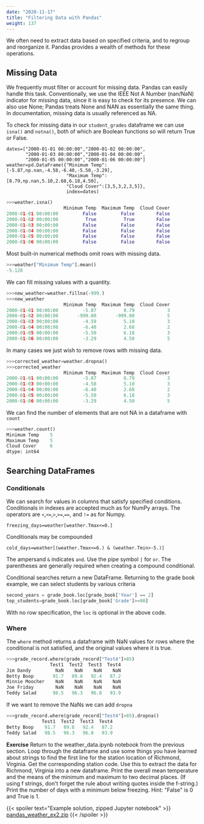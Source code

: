 ```yaml
---
date: "2020-11-17"
title: "Filtering Data with Pandas"
weight: 137
---
```


We often need to extract data based on specified criteria, and to regroup and reorganize it.  Pandas provides a wealth of methods for these operations.

## Missing Data

We frequently must filter or account for missing data.
Pandas can easily handle this task.  Conventionally, we use the IEEE Not A Number (nan/NaN) indicator for missing data, since it is easy to check for its presence.  We can also use None; Pandas treats None and NAN as essentially the same thing.  In documentation, missing data is usually referenced as NA.

To check for missing data in our `student_grades` dataframe we can use `isna()` and `notna()`, both of which are Boolean functions so will return True or False. 

```
dates=["2000-01-01 00:00:00","2000-01-02 00:00:00",
       "2000-01-03 00:00:00","2000-01-04 00:00:00",
       "2000-01-05 00:00:00","2000-01-06 00:00:00"]
weather=pd.DataFrame({"Minimum Temp":[-5.87,np.nan,-4.58,-6.40,-5.50,-3.29],
                      "Maximum Temp":[8.79,np.nan,5.10,2.68,6.18,4.50],
                      "Cloud Cover":[3,5,3,2,3,5]},
                      index=dates)
```

```python
>>>weather.isna()
                     Minimum Temp  Maximum Temp  Cloud Cover
2000-01-01 00:00:00         False         False        False
2000-01-02 00:00:00          True          True        False
2000-01-03 00:00:00         False         False        False
2000-01-04 00:00:00         False         False        False
2000-01-05 00:00:00         False         False        False
2000-01-06 00:00:00         False         False        False
```
Most built-in numerical methods omit rows with missing data.
```python
>>>weather["Minimum Temp"].mean()
-5.128
```

We can fill missing values with a quantity.
```python
>>>new_weather=weather.fillna(-999.)
>>>new_weather
                     Minimum Temp  Maximum Temp  Cloud Cover
2000-01-01 00:00:00         -5.87          8.79            3
2000-01-02 00:00:00       -999.00       -999.00            5
2000-01-03 00:00:00         -4.58          5.10            3
2000-01-04 00:00:00         -6.40          2.68            2
2000-01-05 00:00:00         -5.50          6.18            3
2000-01-06 00:00:00         -3.29          4.50            5
```

In many cases we just wish to remove rows with missing data.
```python
>>>corrected_weather=weather.dropna()
>>>corrected_weather
                     Minimum Temp  Maximum Temp  Cloud Cover
2000-01-01 00:00:00         -5.87          8.79            3
2000-01-03 00:00:00         -4.58          5.10            3
2000-01-04 00:00:00         -6.40          2.68            2
2000-01-05 00:00:00         -5.50          6.18            3
2000-01-06 00:00:00         -3.29          4.50            5
```

We can find the number of elements that are not NA in a dataframe with `count`
```python
>>>weather.count()
Minimum Temp    5
Maximum Temp    5
Cloud Cover     6
dtype: int64
```

## Searching DataFrames

### Conditionals

We can search for values in columns that satisfy specified conditions.
Conditionals in indexes are accepted much as for NumPy arrays.  The operators are `<`,`<=`,`>`,`>=`,`==`, and `!=` as for Numpy.
```
freezing_days=weather[weather.Tmax<=0.]
```

Conditionals may be compounded
```
cold_days=weather[(weather.Tmax<=6.) & (weather.Tmin>-5.)]
```

The ampersand `&` indicates `and`. Use the pipe symbol `|` for `or`.  The parentheses are generally required when creating a compound conditional.

Conditional searches return a new DataFrame.  Returning to the grade book example, we can select students by various criteria
```python
second_years = grade_book.loc[grade_book['Year'] == 2]
top_students=grade_book.loc[grade_book['Grade']>=90]
```
With no row specification, the `loc` is optional in the above code.

### Where

The `where` method returns a dataframe with NaN values for rows where the conditional is not satisfied, and the original values where it is true.

```python
>>>grade_record.where(grade_record["Test4"]>85)
                Test1  Test2  Test3  Test4
Jim Dandy         NaN    NaN    NaN    NaN
Betty Boop       91.7   89.8   92.4   87.2
Minnie Moocher    NaN    NaN    NaN    NaN
Joe Friday        NaN    NaN    NaN    NaN
Teddy Salad      98.5   96.3   96.8   93.9
```
If we want to remove the NaNs we can add `dropna`
```python
>>>grade_record.where(grade_record["Test4"]>85).dropna()
             Test1  Test2  Test3  Test4
Betty Boop    91.7   89.8   92.4   87.2
Teddy Salad   98.5   96.3   96.8   93.9
```

**Exercise**
Return to the weather_data.ipynb notebook from the previous section. Loop through the dataframe and use some things you have learned about strings to find the first line for the station location of Richmond, Virginia.  Get the corresponding station code.
Use this to extract the data for Richmond, Virginia into a new dataframe.
Print the overall mean temperature and the means of the minimum and maximum to two decimal places. 
(If using f strings, don't forget the rule about writing quotes inside the f-string.)
Print the number of days with a minimum below freezing. Hint: "False" is 0 and True is 1.

{{< spoiler text="Example solution, zipped Jupyter notebook" >}}
[pandas_weather_ex2.zip](exercises/pandas_weather_ex2.zip)
{{< /spoiler >}}
